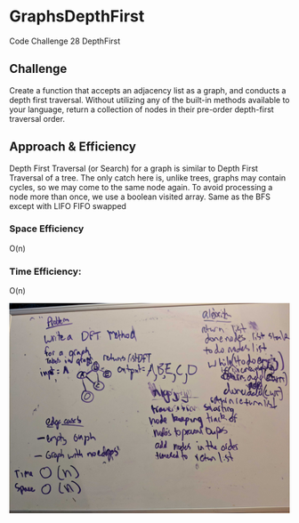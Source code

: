 # GraphsDepthFirst

Code Challenge 28 DepthFirst
## Challenge
Create a function that accepts an adjacency list as a graph, and conducts a depth first traversal. Without utilizing any of the built-in methods available to your language, return a collection of nodes in their pre-order depth-first traversal order.

## Approach & Efficiency
Depth First Traversal (or Search) for a graph is similar to Depth First Traversal of a tree. The only catch here is, unlike trees, graphs may contain cycles, so we may come to the same node again. To avoid processing a node more than once, we use a boolean visited array. Same as the BFS except with LIFO FIFO swapped




### Space Efficiency
O(n)

### Time Efficiency:
O(n)

![28_DepthFirst](../28_DepthFirst.jpg)
